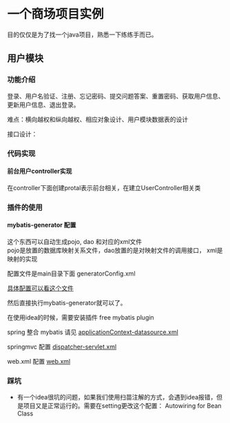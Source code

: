 # 一个商场项目实例

目的仅仅是为了找一个java项目，熟悉一下练练手而已。

## 用户模块
### 功能介绍
登录、用户名验证、注册、忘记密码、提交问题答案、重置密码、获取用户信息、更新用户信息、退出登录。

难点：横向越权和纵向越权、相应对象设计、用户模块数据表的设计

接口设计：

### 代码实现
#### 前台用户controller实现
在controller下面创建protal表示前台相关，在建立UserController相关类




### 插件的使用
#### mybatis-generator 配置
这个东西可以自动生成pojo, dao 和对应的xml文件               
pojo是放置的数据库映射关系文件，dao放置的是对映射文件的调用接口， xml是映射的实现                      

配置文件是main目录下面 generatorConfig.xml

[具体配置可以看这个文件](./src/main/resources/generatorConfig.xml)

然后直接执行mybatis-generator就可以了。  

在使用idea的时候，需要安装插件 free mybatis plugin                   

spring 整合 mybatis 请见 [applicationContext-datasource.xml](./src/main/resources/applicationContext-datasource.xml)                         

springmvc 配置 [dispatcher-servlet.xml](./src/main/webapp/WEB-INF/dispatcher-servlet.xml)

web.xml 配置 [web.xml](./src/main/webapp/WEB-INF/web.xml)
              

### 踩坑
- 有一个idea很坑的问题，如果我们使用扫苗注解的方式，会遇到idea报错，但是项目又是正常运行的。需要在setting更改这个配置： Autowiring for Bean Class


